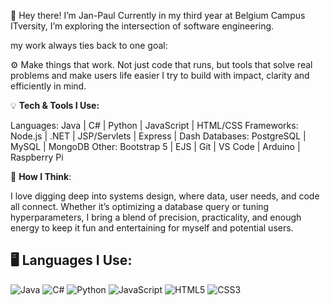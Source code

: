 👋 Hey there! I’m Jan-Paul
Currently in my third year at Belgium Campus ITversity, I’m exploring the intersection of software engineering.


my work always ties back to one goal:

  ⚙️ Make things that work.
      Not just code that runs, but tools that solve real problems and make users life easier I try to build with impact, clarity and efficiently in mind.


💡 **Tech & Tools I Use:**

Languages: Java | C# | Python | JavaScript | HTML/CSS
Frameworks: Node.js | .NET | JSP/Servlets | Express | Dash
Databases: PostgreSQL | MySQL | MongoDB
Other: Bootstrap 5 | EJS | Git | VS Code | Arduino | Raspberry Pi

🧠 **How I Think**:

I love digging deep into systems design, where data, user needs, and code all connect. Whether it’s optimizing a database query or tuning hyperparameters, I bring a blend of precision, practicality, and enough energy to keep it fun and entertaining for myself and potential users.

## 🖥️ **Languages I Use**:

![Java](https://img.shields.io/badge/Language-Java-ED8B00?style=for-the-badge&logo=java&logoColor=white)
![C#](https://img.shields.io/badge/Language-C%23-239120?style=for-the-badge&logo=c-sharp&logoColor=white)
![Python](https://img.shields.io/badge/Language-Python-3776AB?style=for-the-badge&logo=python&logoColor=white)
![JavaScript](https://img.shields.io/badge/Language-JavaScript-F7DF1E?style=for-the-badge&logo=javascript&logoColor=black)
![HTML5](https://img.shields.io/badge/Language-HTML5-E34F26?style=for-the-badge&logo=html5&logoColor=white)
![CSS3](https://img.shields.io/badge/Language-CSS3-1572B6?style=for-the-badge&logo=css3&logoColor=white)

